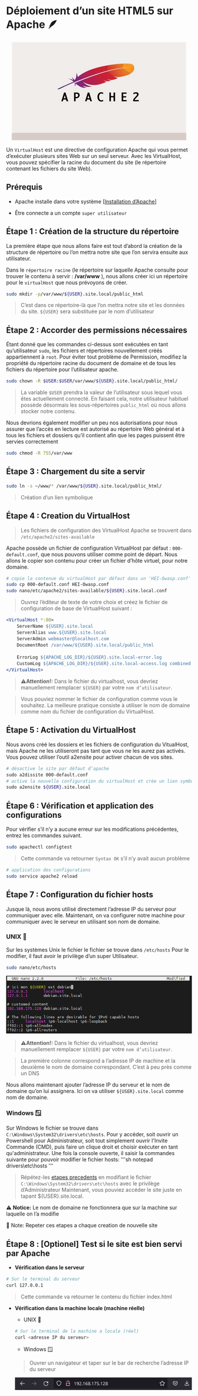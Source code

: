 # Déploiement d’un site HTML5 sur Apache 🪶

<center>

![Apache logo](images/apache2jpeg.jpeg)

</center>

Un `VirtualHost` est une directive de configuration Apache qui vous permet d’exécuter plusieurs sites Web sur un seul serveur. Avec les VirtualHost, vous pouvez spécifier la racine du document du site (le répertoire contenant les fichiers du site Web).

## Prérequis

+ Apache installe dans votre système
[<a href="https://httpd.apache.org/docs/2.4/install.html" target=" _blank">Installation d’Apache</a>]

+ Être connecte a un compte `super utilisateur`

## Étape 1 : Création de la structure du répertoire

La première étape que nous allons faire est tout d’abord la création de la structure de répertoire ou l’on mettra notre site que l’on servira ensuite aux utilisateur.

Dans le `répertoire racine` (le répertoire sur laquelle Apache consulte pour trouver le contenu à servir : **/var/www** ), nous allons créer ici un répertoire pour le `virtualHost` que nous prévoyons de créer.

```sh
sudo mkdir -p/var/www/${USER}.site.local/public_html
```

> C’est dans ce répertoire-là que l’on mettra notre site et les données du site.
> `${USER}` sera substituée par le nom d’utilisateur

## Étape 2 : Accorder des permissions nécessaires

Étant donné que les commandes ci-dessus sont exécutées en tant qu’utilisateur `sudo`, les fichiers et répertoires nouvellement créés appartiennent à `root`. Pour éviter tout problème de Permission, modifiez la propriété du répertoire racine du document de domaine et de tous les fichiers du répertoire pour l’utilisateur apache.

```sh
sudo chown -R $USER:$USER/var/www/${USER}.site.local/public_html/
```

> La variable `$USER` prendra la valeur de l’utilisateur sous lequel vous êtes actuellement connecté. En faisant cela, notre utilisateur habituel possède désormais les sous-répertoires `public_html` où nous allons stocker notre contenu.

Nous devrions également modifier un peu nos autorisations pour nous assurer que l’accès en lecture est autorisé au répertoire Web général et à tous les fichiers et dossiers qu’il contient afin que les pages puissent être servies correctement

```sh
sudo chmod -R 755/var/www
```

## Étape 3 : Chargement du site a servir

```sh
sudo ln -s ~/www/* /var/www/${USER}.site.local/public_html/
```

> Création d’un lien symbolique

## Étape 4 : Creation du VirtualHost

>Les fichiers de configuration des VirtualHost Apache se trouvent dans `/etc/apache2/sites-available`

Apache possède un fichier de configuration VirtualHost par défaut : `000-default.conf`, que nous pouvons utiliser comme point de départ. Nous allons le copier son contenu pour créer un fichier d’hôte virtuel, pour notre domaine.

```sh
# copie la contenue du virtualHost par défaut dans un 'HEI-Owasp.conf'
sudo cp 000-default.conf HEI-Owasp.conf
sudo nano/etc/apache2/sites-available/${USER}.site.local.conf
```

>Ouvrez l’éditeur de texte de votre choix et créez le fichier de configuration de base de VirtualHost suivant :

```apache
<VirtualHost *:80>
    ServerName ${USER}.site.local
    ServerAlias www.${USER}.site.local
    ServerAdmin webmaster@localhost.com
    DocumentRoot /var/www/${USER}.site.local/public_html

    ErrorLog ${APACHE_LOG_DIR}/${USER}.site.local-error.log
    CustomLog ${APACHE_LOG_DIR}/${USER}.site.local-access.log combined
</VirtualHost>
```

>:warning:**Attention!:** Dans le fichier du virtualhost, vous devriez manuellement remplacer `${USER}` par votre `nom d’utilisateur`.

>Vous pouviez nommer le fichier de configuration comme vous le souhaitez. La meilleure pratique consiste à utiliser le nom de domaine comme nom du fichier de configuration du VirtualHost.

## Étape 5 : Activation du VirtualHost

Nous avons créé les dossiers et les fichiers de configuration du VitualHost, mais Apache ne les utiliseront pas tant que vous ne les aurez pas activés. Vous pouvez utiliser l’outil a2ensite pour activer chacun de vos sites.

```sh
# désactive le site par défaut d’apache
sudo a2dissite 000-default.conf
# active la nouvelle configuration du virtualHost et crée un lien symbolique
sudo a2ensite ${USER}.site.local
```

## Étape 6 : Vérification et application des configurations

Pour vérifier s’il n’y a aucune erreur sur les modifications précédentes, entrez les commandes suivant.

```sh
sudo apachectl configtest
```

> Cette commande va retourner `Syntax OK` s’il n’y avait aucun problème

```sh
# application des configurations
sudo service apache2 reload
```

## Étape 7 : Configuration du fichier hosts

Jusque là, nous avons utilisé directement l’adresse IP du serveur pour communiquer avec elle. Maintenant, on va configurer notre machine pour communiquer avec le serveur en utilisant son nom de domaine.

### UNIX 🐧

<div id="unix-host">
Sur les systèmes Unix le fichier le fichier se trouve dans <code>/etc/hosts</code>
Pour le modifier, il faut avoir le privilège d’un super Utilisateur.
</div>

```sh
sudo nano/etc/hosts
```

<center>

![Contenu du fichier hosts](./images/host-modified.png)

</center>

>:warning:**Attention!:** Dans le fichier du virtualhost, vous devriez manuellement remplacer `${USER}` par votre `nom d’utilisateur`.

>La première colonne correspond a l’adresse IP de machine et la deuxième le nom de domaine correspondant. C’est à peu près comme un DNS

Nous allons maintenant ajouter l’adresse IP du serveur et le nom de domaine qu’on lui assignera. Ici on va utiliser `${USER}.site.local` comme nom de domaine.

### Windows 🪟

Sur Windows le fichier se trouve dans `C:\Windows\System32\drivers\etc\hosts`.
Pour y accéder, soit ouvrir un Powershell pour Administrateur, soit tout simplement ouvrir l'Invite Commande (CMD), puis faire un clique droit et choisir exécuter en tant qu'administrateur.
Une fois la console ouverte, il saisir la commandes suivante pour pouvoir modifier le fichier hosts:
	'''sh
	notepad drivers\etc\hosts
	'''
> Répétez-les [etapes precedents](#unix-host) en modifiant le fichier `C:\Windows\System32\drivers\etc\hosts` avec le privilège  d’Administrateur
>Maintenant, vous pouviez accéder le site juste en tapant ${USER}.site.local.

:warning: **Notice:** Le nom de domaine ne fonctionnera que sur la machine sur laquelle on l’a modifie

📝 Note: Repeter ces etapes a chaque creation de nouvelle site

## Étape 8 : [Optionel] Test si le site est bien servi par Apache

+ **Vérification dans le serveur**

```sh
# Sur le terminal du serveur
curl 127.0.0.1
```

> Cette commande va retourner le contenu du fichier index.html

+ **Vérification dans la machine locale (machine réelle)**
  + UNIX 🐧

  ```sh
  # Sur le terminal de la machine a locale (réel)
  curl <adresse IP du serveur>
  ```

  + Windows 🪟

  >Ouvrer un navigateur et taper sur le bar de recherche l’adresse IP du serveur

  ![Screenshot of taskbar](./images/SearchBar.png)
